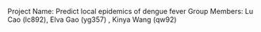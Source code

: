 Project Name: Predict local epidemics of dengue fever
Group Members: Lu Cao (lc892), Elva Gao (yg357) , Kinya Wang (qw92)
